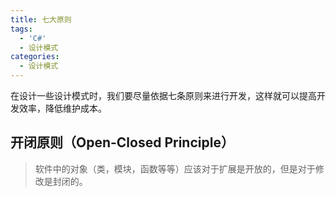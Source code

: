 ```yaml
---
title: 七大原则
tags:
  - 'C#'
  - 设计模式
categories:
  - 设计模式
---
```


在设计一些设计模式时，我们要尽量依据七条原则来进行开发，这样就可以提高开发效率，降低维护成本。

<!-- more -->

## 开闭原则（Open-Closed Principle）

> 软件中的对象（类，模块，函数等等）应该对于扩展是开放的，但是对于修改是封闭的。
